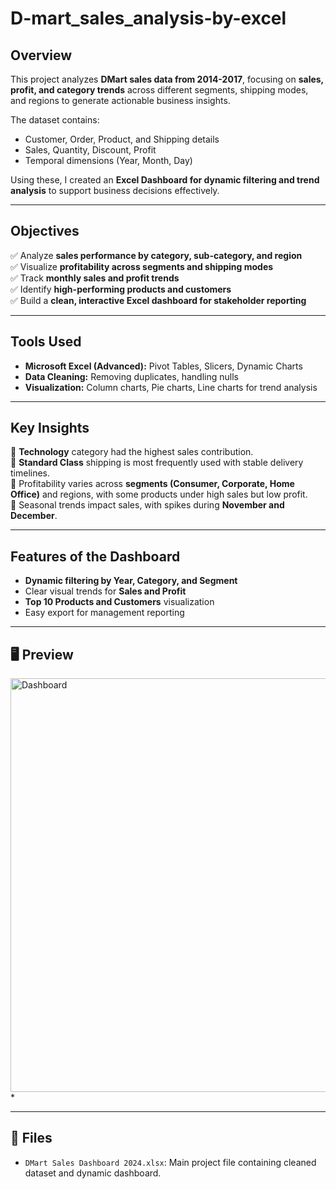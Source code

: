 # D-mart_sales_analysis-by-excel

## Overview

This project analyzes **DMart sales data from 2014-2017**, focusing on **sales, profit, and category trends** across different segments, shipping modes, and regions to generate actionable business insights.

The dataset contains:
- Customer, Order, Product, and Shipping details
- Sales, Quantity, Discount, Profit
- Temporal dimensions (Year, Month, Day)

Using these, I created an **Excel Dashboard for dynamic filtering and trend analysis** to support business decisions effectively.

---

##  Objectives

✅ Analyze **sales performance by category, sub-category, and region**  
✅ Visualize **profitability across segments and shipping modes**  
✅ Track **monthly sales and profit trends**  
✅ Identify **high-performing products and customers**  
✅ Build a **clean, interactive Excel dashboard for stakeholder reporting**

---

##  Tools Used

- **Microsoft Excel (Advanced):** Pivot Tables, Slicers, Dynamic Charts
- **Data Cleaning:** Removing duplicates, handling nulls
- **Visualization:** Column charts, Pie charts, Line charts for trend analysis

---

##  Key Insights

🔹 **Technology** category had the highest sales contribution.  
🔹 **Standard Class** shipping is most frequently used with stable delivery timelines.  
🔹 Profitability varies across **segments (Consumer, Corporate, Home Office)** and regions, with some products under high sales but low profit.  
🔹 Seasonal trends impact sales, with spikes during **November and December**.

---

## Features of the Dashboard

- **Dynamic filtering by Year, Category, and Segment**  
- Clear visual trends for **Sales and Profit**  
- **Top 10 Products and Customers** visualization  
- Easy export for management reporting

---

## 🖥️ Preview

<img width="950" height="662" alt="Dashboard" src="https://github.com/user-attachments/assets/6b5f917e-e856-47f5-bb2b-4f83654237df" />
*

---

## 📂 Files

- `DMart Sales Dashboard 2024.xlsx`: Main project file containing cleaned dataset and dynamic dashboard.
